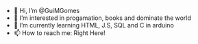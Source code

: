 - 👋 Hi, I’m @GuiMGomes
- 👀 I’m interested in progamation, books and dominate the world
- 🌱 I’m currently learning HTML, J.S, SQL and C in arduino
- 📫 How to reach me: Right Here!

<!---
GuiMGomes/GuiMGomes is a ✨ special ✨ repository because its `README.md` (this file) appears on your GitHub profile.
You can click the Preview link to take a look at your changes.
--->
